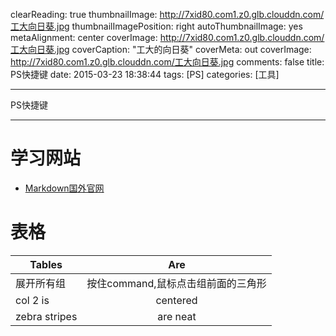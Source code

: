 clearReading: true
thumbnailImage: http://7xid80.com1.z0.glb.clouddn.com/工大向日葵.jpg
thumbnailImagePosition: right
autoThumbnailImage: yes
metaAlignment: center
coverImage: http://7xid80.com1.z0.glb.clouddn.com/工大向日葵.jpg
coverCaption: "工大的向日葵"
coverMeta: out
coverImage: http://7xid80.com1.z0.glb.clouddn.com/工大向日葵.jpg
comments: false
title: PS快捷键
date: 2015-03-23 18:38:44
tags: [PS]
categories: [工具]

---
PS快捷键
<!-- more -->
***
# 学习网站


 * [Markdown国外官网](http://daringfireball.net/projects/markdown/)
 




# 表格


| Tables        | Are           | 
| ------------- |:-------------:| 
|    展开所有组  | 按住command,鼠标点击组前面的三角形 | 
| col 2 is      | centered      |  
| zebra stripes | are neat      |    




